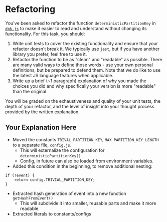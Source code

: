 # Refactoring

You've been asked to refactor the function `deterministicPartitionKey` in [`dpk.js`](dpk.js) to make it easier to read and understand without changing its functionality. For this task, you should:

1. Write unit tests to cover the existing functionality and ensure that your refactor doesn't break it. We typically use `jest`, but if you have another library you prefer, feel free to use it.
2. Refactor the function to be as "clean" and "readable" as possible. There are many valid ways to define those words - use your own personal definitions, but be prepared to defend them. Note that we do like to use the latest JS language features when applicable.
3. Write up a brief (~1 paragraph) explanation of why you made the choices you did and why specifically your version is more "readable" than the original.

You will be graded on the exhaustiveness and quality of your unit tests, the depth of your refactor, and the level of insight into your thought process provided by the written explanation.

## Your Explanation Here

- Moved the constants `TRIVAL_PARTITION_KEY`, `MAX_PARTITION_KEY_LENGTH` to a separate file, `config.js`.
    - This will externalize the configuration for `deterministicPartitionKey()`
    - Config, in future can also be loaded from environment variables.
- Added this condition in the beginning, to remove additional nesting:
```    
if (!event) {
    return config.TRIVIAL_PARTITION_KEY;
}

```
- Extracted hash generation of event into a new function `getHashFromEvent()`
    - This will subdivide it into smaller, reusable parts and make it more readable.
- Extracted literals to constants/configs
